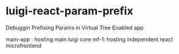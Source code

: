 # luigi-react-param-prefix
Debuggin Prefixing Params in Virtual Tree Enabled app

main-app : hosting main luigi core
mf-1: hosting independent react microfrontend
